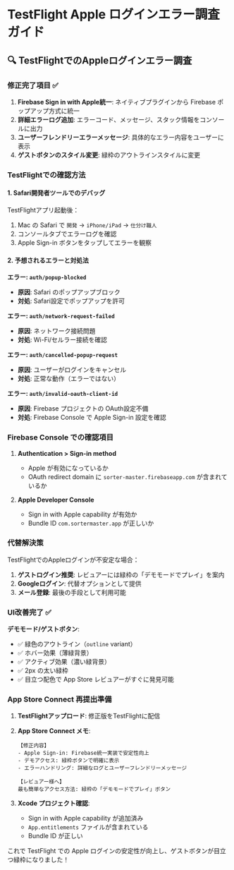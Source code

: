 # TestFlight Apple ログインエラー調査ガイド

## 🔍 TestFlightでのAppleログインエラー調査

### 修正完了項目 ✅
1. **Firebase Sign in with Apple統一**: ネイティブプラグインから Firebase ポップアップ方式に統一
2. **詳細エラーログ追加**: エラーコード、メッセージ、スタック情報をコンソールに出力
3. **ユーザーフレンドリーエラーメッセージ**: 具体的なエラー内容をユーザーに表示
4. **ゲストボタンのスタイル変更**: 緑枠のアウトラインスタイルに変更

### TestFlightでの確認方法

#### 1. **Safari開発者ツールでのデバッグ**
TestFlightアプリ起動後：
1. Mac の Safari で `開発` → `iPhone/iPad` → `仕分け職人`
2. コンソールタブでエラーログを確認
3. Apple Sign-in ボタンをタップしてエラーを観察

#### 2. **予想されるエラーと対処法**

**エラー: `auth/popup-blocked`**
- **原因**: Safari のポップアップブロック
- **対処**: Safari設定でポップアップを許可

**エラー: `auth/network-request-failed`**
- **原因**: ネットワーク接続問題
- **対処**: Wi-Fi/セルラー接続を確認

**エラー: `auth/cancelled-popup-request`**
- **原因**: ユーザーがログインをキャンセル
- **対処**: 正常な動作（エラーではない）

**エラー: `auth/invalid-oauth-client-id`**
- **原因**: Firebase プロジェクトの OAuth設定不備
- **対処**: Firebase Console で Apple Sign-in 設定を確認

### Firebase Console での確認項目

1. **Authentication > Sign-in method**
   - Apple が有効になっているか
   - OAuth redirect domain に `sorter-master.firebaseapp.com` が含まれているか

2. **Apple Developer Console**
   - Sign in with Apple capability が有効か
   - Bundle ID `com.sortermaster.app` が正しいか

### 代替解決策

TestFlightでのAppleログインが不安定な場合：

1. **ゲストログイン推奨**: レビュアーには緑枠の「デモモードでプレイ」を案内
2. **Googleログイン**: 代替オプションとして提供
3. **メール登録**: 最後の手段として利用可能

### UI改善完了 ✅

**デモモード/ゲストボタン**:
- ✅ 緑色のアウトライン（`outline` variant）
- ✅ ホバー効果（薄緑背景）
- ✅ アクティブ効果（濃い緑背景）
- ✅ 2px の太い緑枠
- ✅ 目立つ配色で App Store レビュアーがすぐに発見可能

### App Store Connect 再提出準備 

1. **TestFlightアップロード**: 修正版をTestFlightに配信
2. **App Store Connect メモ**:
   ```
   【修正内容】
   - Apple Sign-in: Firebase統一実装で安定性向上
   - デモアクセス: 緑枠ボタンで明確に表示
   - エラーハンドリング: 詳細なログとユーザーフレンドリーメッセージ
   
   【レビュアー様へ】
   最も簡単なアクセス方法: 緑枠の「デモモードでプレイ」ボタン
   ```

3. **Xcode プロジェクト確認**:
   - Sign in with Apple capability が追加済み
   - `App.entitlements` ファイルが含まれている
   - Bundle ID が正しい

これで TestFlight での Apple ログインの安定性が向上し、ゲストボタンが目立つ緑枠になりました！
